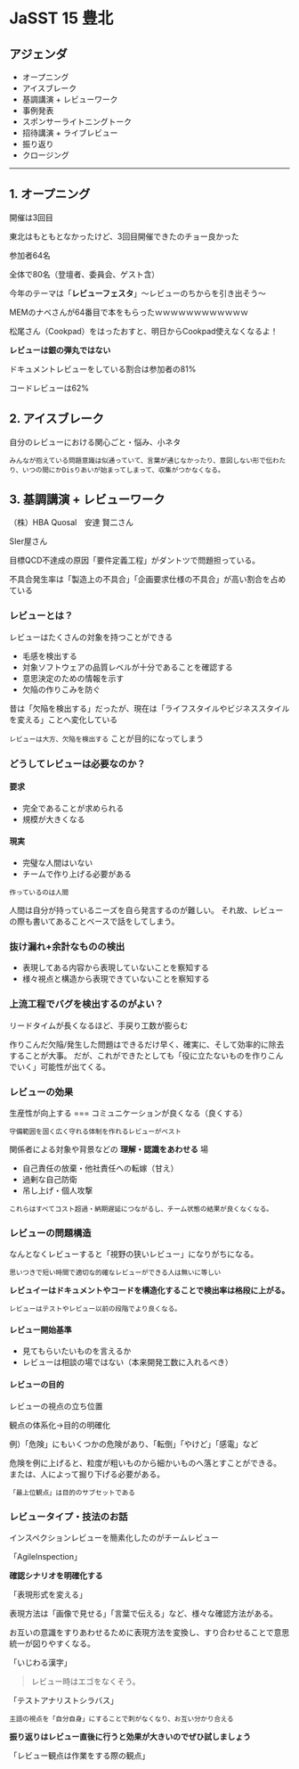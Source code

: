 # JaSST 15 豊北

## アジェンダ

- オープニング
- アイスブレーク
- 基調講演 + レビューワーク
- 事例発表
- スポンサーライトニングトーク
- 招待講演 + ライブレビュー
- 振り返り
- クロージング

***

## 1. オープニング

開催は3回目

東北はもともとなかったけど、3回目開催できたのチョー良かった

参加者64名

全体で80名（登壇者、委員会、ゲスト含）

今年のテーマは「**レビューフェスタ**」〜レビューのちからを引き出そう〜

MEMのナベさんが64番目で本をもらったｗｗｗｗｗｗｗｗｗｗｗｗ


松尾さん（Cookpad）をはったおすと、明日からCookpad使えなくなるよ！


**レビューは銀の弾丸ではない**


ドキュメントレビューをしている割合は参加者の81%

コードレビューは62%


## 2. アイスブレーク

自分のレビューにおける関心ごと・悩み、小ネタ

```
みんなが抱えている問題意識は似通っていて、言葉が通じなかったり、意図しない形で伝わたり、いつの間にかDisりあいが始まってしまって、収集がつかなくなる。
```


## 3. 基調講演 + レビューワーク

（株）HBA Quosal　安達 賢二さん

SIer屋さん

目標QCD不達成の原因「要件定義工程」がダントツで問題担っている。

不具合発生率は「製造上の不具合」「企画要求仕様の不具合」が高い割合を占めている

### レビューとは？

レビューはたくさんの対象を持つことができる

- 毛感を検出する
- 対象ソフトウェアの品質レベルが十分であることを確認する
- 意思決定のための情報を示す
- 欠陥の作りこみを防ぐ

昔は「欠陥を検出する」だったが、現在は「ライフスタイルやビジネススタイルを変える」ことへ変化している

```レビューは大方、欠陥を検出する``` ことが目的になってしまう

### どうしてレビューは必要なのか？

#### 要求

- 完全であることが求められる
- 規模が大きくなる

#### 現実

- 完璧な人間はいない
- チームで作り上げる必要がある

```作っているのは人間```

人間は自分が持っているニーズを自ら発言するのが難しい。
それ故、レビューの際も書いてあることベースで話をしてしまう。

### 抜け漏れ+余計なものの検出

- 表現してある内容から表現していないことを察知する
- 様々視点と構造から表現できていないことを察知する

### 上流工程でバグを検出するのがよい？

リードタイムが長くなるほど、手戻り工数が膨らむ

作りこんだ欠陥/発生した問題はできるだけ早く、確実に、そして効率的に除去することが大事。
だが、これができたとしても「役に立たないものを作りこんでいく」可能性が出てくる。


### レビューの効果

生産性が向上する === コミュニケーションが良くなる（良くする）

```守備範囲を固く広く守れる体制を作れるレビューがベスト```

関係者による対象や背景などの **理解・認識をあわせる** 場

- 自己責任の放棄・他社責任への転嫁（甘え）
- 過剰な自己防衛
- 吊し上げ・個人攻撃


```
これらはすべてコスト超過・納期遅延につながるし、チーム状態の結果が良くなくなる。
```

### レビューの問題構造

なんとなくレビューすると「視野の狭いレビュー」になりがちになる。


```
思いつきで短い時間で適切な的確なレビューができる人は無いに等しい
```

**レビュイーはドキュメントやコードを構造化することで検出率は格段に上がる。**


```
レビューはテストやレビュー以前の段階でより良くなる。
```


#### レビュー開始基準

- 見てもらいたいものを言えるか
- レビューは相談の場ではない（本来開発工数に入れるべき）


#### レビューの目的

レビューの視点の立ち位置

観点の体系化→目的の明確化

例）「危険」にもいくつかの危険があり、「転倒」「やけど」「感電」など

危険を例に上げると、粒度が粗いものから細かいものへ落とすことができる。
または、人によって掘り下げる必要がある。


```
「最上位観点」は目的のサブセットである
```


### レビュータイプ・技法のお話

インスペクションレビューを簡素化したのがチームレビュー

「AgileInspection」

**確認シナリオを明確化する**


「表現形式を変える」


表現方法は「画像で見せる」「言葉で伝える」など、様々な確認方法がある。

お互いの意識をすりあわせるために表現方法を変換し、すり合わせることで意思統一が図りやすくなる。

「いじわる漢字」


>
> レビュー時はエゴをなくそう。
>

「テストアナリストシラバス」

```
主語の視点を「自分自身」にすることで刺がなくなり、お互い分かり合える
```

**振り返りはレビュー直後に行うと効果が大きいのでぜひ試しましょう**

「レビュー観点は作業をする際の観点」






